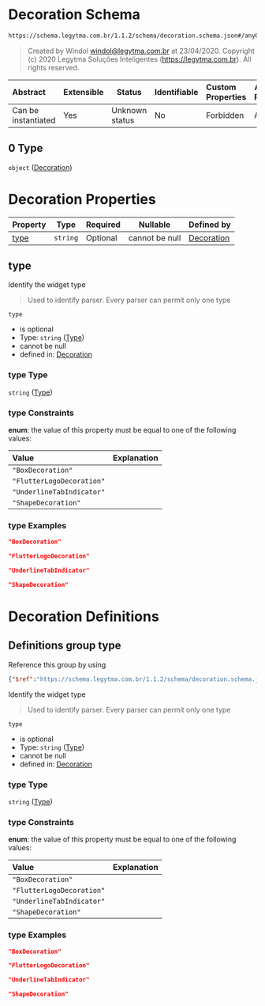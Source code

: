 # Decoration Schema

```txt
https://schema.legytma.com.br/1.1.2/schema/decoration.schema.json#/anyOf/0
```




> Created by Windol [windol@legytma.com.br](mailto:windol@legytma.com.br) at 23/04/2020.
> Copyright (c) 2020 Legytma Soluções Inteligentes (<https://legytma.com.br>). All rights reserved.
>

| Abstract            | Extensible | Status         | Identifiable | Custom Properties | Additional Properties | Access Restrictions | Defined In                                                                                  |
| :------------------ | ---------- | -------------- | ------------ | :---------------- | --------------------- | ------------------- | ------------------------------------------------------------------------------------------- |
| Can be instantiated | Yes        | Unknown status | No           | Forbidden         | Allowed               | none                | [box_decoration.schema.json\*](../schema/box_decoration.schema.json) |

## 0 Type

`object` ([Decoration](box_decoration-anyof-decoration.md))

# Decoration Properties

| Property      | Type     | Required | Nullable       | Defined by                                                                                                                            |
| :------------ | -------- | -------- | -------------- | :------------------------------------------------------------------------------------------------------------------------------------ |
| [type](#type) | `string` | Optional | cannot be null | [Decoration](decoration-properties-type.md) |

## type

Identify the widget type


> Used to identify parser. Every parser can permit only one type
>

`type`

-   is optional
-   Type: `string` ([Type](decoration-properties-type.md))
-   cannot be null
-   defined in: [Decoration](decoration-properties-type.md)

### type Type

`string` ([Type](decoration-properties-type.md))

### type Constraints

**enum**: the value of this property must be equal to one of the following values:

| Value                     | Explanation |
| :------------------------ | ----------- |
| `"BoxDecoration"`         |             |
| `"FlutterLogoDecoration"` |             |
| `"UnderlineTabIndicator"` |             |
| `"ShapeDecoration"`       |             |

### type Examples

```json
"BoxDecoration"
```

```json
"FlutterLogoDecoration"
```

```json
"UnderlineTabIndicator"
```

```json
"ShapeDecoration"
```

# Decoration Definitions

## Definitions group type

Reference this group by using

```json
{"$ref":"https://schema.legytma.com.br/1.1.2/schema/decoration.schema.json#/definitions/type"}
```

Identify the widget type


> Used to identify parser. Every parser can permit only one type
>

`type`

-   is optional
-   Type: `string` ([Type](decoration-definitions-type.md))
-   cannot be null
-   defined in: [Decoration](decoration-definitions-type.md)

### type Type

`string` ([Type](decoration-definitions-type.md))

### type Constraints

**enum**: the value of this property must be equal to one of the following values:

| Value                     | Explanation |
| :------------------------ | ----------- |
| `"BoxDecoration"`         |             |
| `"FlutterLogoDecoration"` |             |
| `"UnderlineTabIndicator"` |             |
| `"ShapeDecoration"`       |             |

### type Examples

```json
"BoxDecoration"
```

```json
"FlutterLogoDecoration"
```

```json
"UnderlineTabIndicator"
```

```json
"ShapeDecoration"
```
